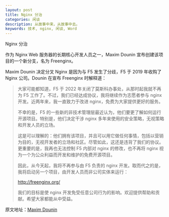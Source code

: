 ```yaml
---
layout: post
title: Nginx 分治
categories: 闲谈
description: 从故事中来，从故事中去。
keywords: 技术, nginx, 闲谈, Word
---
```

Nginx 分治

作为 Nginx Web 服务器的长期核心开发人员之一，Maxim Dounin 宣布创建该项目的一个新分支，名为 Freenginx。

Maxim Dounin 决定分叉 Nginx 是因为与 F5 发生了分歧，F5 于 2019 年收购了 Nginx 公司。Dounin 在宣布 Freenginx 时解释道：

>
> 大家可能都知道，F5 于 2022 年关闭了莫斯科办事处，从那时起我就不再为 F5 工作了。不过，我们已经达成协议，我将继续作为志愿者参与 nginx 开发。近两年来，我一直致力于改进 nginx，免费为大家提供更好的服务。
>
> 不幸的是，F5 的一些新的非技术管理层最近认为，他们要更了解如何运行开源项目。特别是，他们决定干涉 nginx 多年来使用的安全策略，无视策略和开发人员的立场。
>
> 这是可以理解的：他们拥有该项目，并且可以用它做任何事情，包括以营销为目的，无视开发者的立场和社区。尽管如此，这还是违背了我们的协议。更重要的是，我再也无法控制 F5 内部对 nginx 的修改，也不再将 nginx 视为一个为公众利益而开发和维护的免费开源项目。
>
> 因此，从今天起，我将不再参与由 F5 负责的 nginx 开发。取而代之的是，我将启动另一个项目，由开发人员而非公司实体来运行：
>
> http://freenginx.org/
>
> 我们的目标是使 nginx 开发免受任意公司行为的影响。欢迎提供帮助和贡献。希望大家都能从中受益。

原文地址：[Maxim Dounin](https://mailman.nginx.org/pipermail/nginx-devel/2024-February/K5IC6VYO2PB7N4HRP2FUQIBIBCGP4WAU.html "Nginx 分治")
